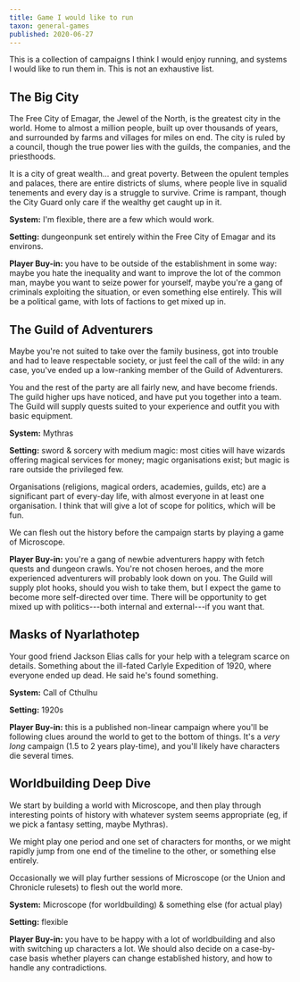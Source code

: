 ```yaml
---
title: Game I would like to run
taxon: general-games
published: 2020-06-27
---
```


This is a collection of campaigns I think I would enjoy running, and
systems I would like to run them in.  This is not an exhaustive list.


The Big City
------------

The Free City of Emagar, the Jewel of the North, is the greatest city
in the world.  Home to almost a million people, built up over
thousands of years, and surrounded by farms and villages for miles on
end.  The city is ruled by a council, though the true power lies with
the guilds, the companies, and the priesthoods.

It is a city of great wealth... and great poverty.  Between the
opulent temples and palaces, there are entire districts of slums,
where people live in squalid tenements and every day is a struggle to
survive.  Crime is rampant, though the City Guard only care if the
wealthy get caught up in it.

**System:** I'm flexible, there are a few which would work.

**Setting:** dungeonpunk set entirely within the Free City of Emagar
and its environs.

**Player Buy-in:** you have to be outside of the establishment in some
way: maybe you hate the inequality and want to improve the lot of the
common man, maybe you want to seize power for yourself, maybe you're a
gang of criminals exploiting the situation, or even something else
entirely.  This will be a political game, with lots of factions to get
mixed up in.


The Guild of Adventurers
------------------------

Maybe you're not suited to take over the family business, got into
trouble and had to leave respectable society, or just feel the call of
the wild: in any case, you've ended up a low-ranking member of the
Guild of Adventurers.

You and the rest of the party are all fairly new, and have become
friends.  The guild higher ups have noticed, and have put you together
into a team.  The Guild will supply quests suited to your experience
and outfit you with basic equipment.

**System:** Mythras

**Setting:** sword & sorcery with medium magic: most cities will have
wizards offering magical services for money; magic organisations
exist; but magic is rare outside the privileged few.

Organisations (religions, magical orders, academies, guilds, etc) are
a significant part of every-day life, with almost everyone in at least
one organisation.  I think that will give a lot of scope for politics,
which will be fun.

We can flesh out the history before the campaign starts by playing a
game of Microscope.

**Player Buy-in:** you're a gang of newbie adventurers happy with
fetch quests and dungeon crawls.  You're not chosen heroes, and the
more experienced adventurers will probably look down on you.  The
Guild will supply plot hooks, should you wish to take them, but I
expect the game to become more self-directed over time.  There will be
opportunity to get mixed up with politics---both internal and
external---if you want that.


Masks of Nyarlathotep
---------------------

Your good friend Jackson Elias calls for your help with a telegram
scarce on details.  Something about the ill-fated Carlyle Expedition
of 1920, where everyone ended up dead.  He said he's found something.

**System:** Call of Cthulhu

**Setting:** 1920s

**Player Buy-in:** this is a published non-linear campaign where
you'll be following clues around the world to get to the bottom of
things.  It's a *very long* campaign (1.5 to 2 years play-time), and
you'll likely have characters die several times.


Worldbuilding Deep Dive
-----------------------

We start by building a world with Microscope, and then play through
interesting points of history with whatever system seems appropriate
(eg, if we pick a fantasy setting, maybe Mythras).

We might play one period and one set of characters for months, or we
might rapidly jump from one end of the timeline to the other, or
something else entirely.

Occasionally we will play further sessions of Microscope (or the Union
and Chronicle rulesets) to flesh out the world more.

**System:** Microscope (for worldbuilding) & something else (for
actual play)

**Setting:** flexible

**Player Buy-in:** you have to be happy with a lot of worldbuilding
and also with switching up characters a lot.  We should also decide on
a case-by-case basis whether players can change established history,
and how to handle any contradictions.
